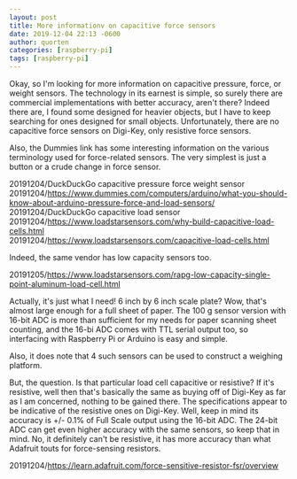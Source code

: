 ```yaml
---
layout: post
title: More informationv on capacitive force sensors
date: 2019-12-04 22:13 -0600
author: quorten
categories: [raspberry-pi]
tags: [raspberry-pi]
---
```


Okay, so I'm looking for more information on capacitive pressure,
force, or weight sensors.  The technology in its earnest is simple, so
surely there are commercial implementations with better accuracy,
aren't there?  Indeed there are, I found some designed for heavier
objects, but I have to keep searching for ones designed for small
objects.  Unfortunately, there are no capacitive force sensors on
Digi-Key, only resistive force sensors.

Also, the Dummies link has some interesting information on the various
terminology used for force-related sensors.  The very simplest is just
a button or a crude change in force sensor.

20191204/DuckDuckGo capacitive pressure force weight sensor  
20191204/https://www.dummies.com/computers/arduino/what-you-should-know-about-arduino-pressure-force-and-load-sensors/  
20191204/DuckDuckGo capacitive load sensor  
20191204/https://www.loadstarsensors.com/why-build-capacitive-load-cells.html  
20191204/https://www.loadstarsensors.com/capacitive-load-cells.html

Indeed, the same vendor has low capacity sensors too.

20191205/https://www.loadstarsensors.com/rapg-low-capacity-single-point-aluminum-load-cell.html

Actually, it's just what I need!  6 inch by 6 inch scale plate?  Wow,
that's almost large enough for a full sheet of paper.  The 100 g
sensor version with 16-bit ADC is more than sufficient for my needs
for paper scanning sheet counting, and the 16-bi ADC comes with TTL
serial output too, so interfacing with Raspberry Pi or Arduino is easy
and simple.

Also, it does note that 4 such sensors can be used to construct a
weighing platform.

But, the question.  Is that particular load cell capacitive or
resistive?  If it's resistive, well then that's basically the same as
buying off of Digi-Key as far as I am concerned, nothing to be gained
there.  The specifications appear to be indicative of the resistive
ones on Digi-Key.  Well, keep in mind its accuracy is +/- 0.1% of Full
Scale output using the 16-bit ADC.  The 24-bit ADC can get even higher
accuracy with the same sensors, so keep that in mind.  No, it
definitely can't be resistive, it has more accuracy than what Adafruit
touts for force-sensing resistors.

20191204/https://learn.adafruit.com/force-sensitive-resistor-fsr/overview
